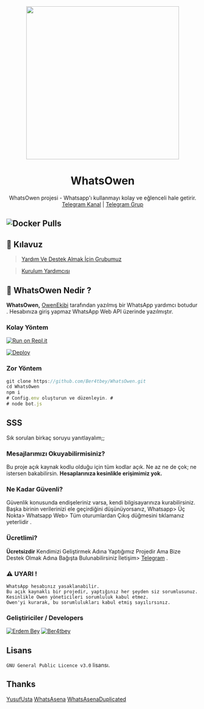 <div align="center">
  <img src="https://github.com/Ber4tbey/WhatsOwen/logo.jpg" width="400" height="400">
  <h1> WhatsOwen</h1>
</div>
<p align="center">
    WhatsOwen projesi - Whatsapp'ı kullanmayı kolay ve eğlenceli hale getirir. 
    <br>
        <a href="https://t.me/WhatsOwen">Telegram Kanal</a> |
        <a href="https://t.me/OwenSupport">Telegram Grup</a> 
    <br>
</p>

![Docker Pulls](https://img.shields.io/docker/pulls/erdewbey/whatsowen?style=flat-square)
----

## 📢 Kılavuz
> [Yardım Ve Destek Almak İçin Grubumuz](https://t.me/OwenSupport)

> [Kurulum Yardımcısı](https://github.com/Ber4tbey/WhatsOwen/wiki)



## 🔎 WhatsOwen Nedir ?
**WhatsOwen,** [OwenEkibi](https://t.me/HydraKadro) tarafından yazılmış bir WhatsApp yardımcı botudur . Hesabınıza giriş yapmaz WhatsApp Web API üzerinde yazılmıştır.

### Kolay Yöntem
[![Run on Repl.it](https://repl.it/badge/github/Ber4tbey/WhatsOwen)](https://replit.com/@ByMisakiMey/owensession?v=1)

[![Deploy](https://www.herokucdn.com/deploy/button.svg)](https://heroku.com/deploy?template=https://github.com/Ber4tbey/WhatsOwen)

### Zor Yöntem
```js
git clone https://github.com/Ber4tbey/WhatsOwen.git
cd WhatsOwen
npm i
# Config.env oluşturun ve düzenleyin. #
# node bot.js
```

## SSS
Sık sorulan birkaç soruyu yanıtlayalım;;

### Mesajlarımızı Okuyabilirmisiniz?
Bu proje açık kaynak kodlu olduğu için tüm kodlar açık. Ne az ne de çok; ne istersen bakabilirsin. **Hesaplarınıza kesinlikle erişimimiz yok.**

### Ne Kadar Güvenli?
Güvenlik konusunda endişeleriniz varsa, kendi bilgisayarınıza kurabilirsiniz. Başka birinin verilerinizi ele geçirdiğini düşünüyorsanız, Whatsapp> Üç Nokta> Whatsapp Web> Tüm oturumlardan Çıkış düğmesini tıklamanız yeterlidir .


### Ücretlimi?
**Ücretsizdir** Kendimizi Geliştirmek Adına Yaptığımız Projedir Ama Bize Destek Olmak Adına Bağışta Bulunabilirsiniz İletişim> [Telegram](https://t.me/orgutsahibi) .

### ⚠️ UYARI ! 
```
WhatsApp hesabınız yasaklanabilir.
Bu açık kaynaklı bir projedir, yaptığınız her şeyden siz sorumlusunuz.
Kesinlikle Owen yöneticileri sorumluluk kabul etmez.
Owen'yi kurarak, bu sorumlulukları kabul etmiş sayılırsınız.
```

### Geliştiriciler / Developers
[![Erdem Bey](https://github.com/erdewbey.png?size=100)](https://github.com/erdewbey)  [![Ber4tbey](https://github.com/Ber4tbey.png?size=100)](https://github.com/Ber4tbey)


## Lisans
`GNU General Public Licence v3.0` lisansı.
## Thanks 
[YusufUsta](https://github.com/YusufUsta)
[WhatsAsena](https://github.com/YusufUsta/WhatsAsena)
[WhatsAsenaDuplicated](https://github.com/phaticusthiccy/whatsasenaduplicated)
